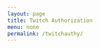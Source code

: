 ```yaml
---
layout: page
title: Twitch Authorization
menu: none
permalink: /twitchauthy/
---
```


<p id="ac"></p>
<p id="scp"></p>

<script>
var acctok = "?";
var scopes = "?";

function getAccessToken() {
    var x = location.hash;
    return x;
}

var s_anchor = getAccessToken();
var splt = s_anchor.split("&");
if(splt[0].startsWith("#"))
{
    splt[0] = splt[0].substr(1,splt[0].lenght);
}

var i;
for(i=0; i<splt.length; i++)
{
   if(splt[i].startsWith("access_token"))
   {
       var helper = splt[i].split("=");
       acctok = helper[1];
   }

   if(splt[i].startsWith("scope"))
   {
       var helper = splt[i].split("=");
       scopes = helper[1];
   }
}

document.getElementById("ac").innerHTML = "<b>Access token is:</b> " + acctok;
document.getElementById("scp").innerHTML = "<b>Scopes are:</b> " + scopes;
</script>